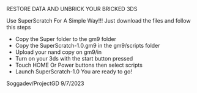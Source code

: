 RESTORE DATA AND UNBRICK YOUR BRICKED 3DS

Use SuperScratch For A Simple Way!!!
Just download the files and follow this steps
 - Copy the Super folder to the gm9 folder
 - Copy the SuperScratch-1.0.gm9 in the gm9/scripts folder
 - Upload your nand copy on gm9/in
 - Turn on your 3ds with the start button pressed
 - Touch HOME Or Power buttons then select scripts
 - Launch SuperScratch-1.0
You are ready to go!

Soggadev/ProjectGD 9/7/2023
